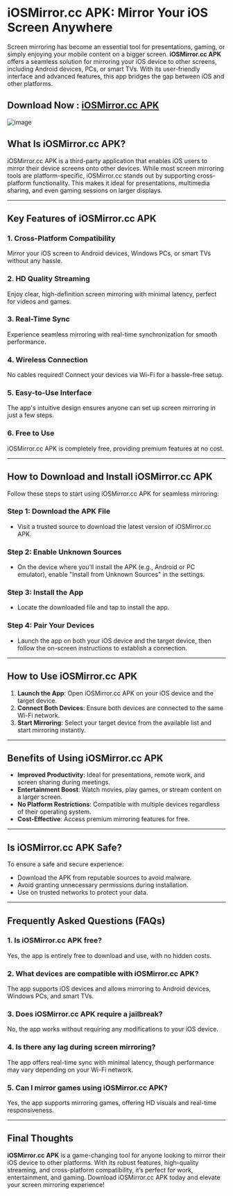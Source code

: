 # iOSMirror.cc APK: Mirror Your iOS Screen Anywhere  

Screen mirroring has become an essential tool for presentations, gaming, or simply enjoying your mobile content on a bigger screen. **iOSMirror.cc APK** offers a seamless solution for mirroring your iOS device to other screens, including Android devices, PCs, or smart TVs. With its user-friendly interface and advanced features, this app bridges the gap between iOS and other platforms.  

## Download Now : [iOSMirror.cc APK](https://apkfyp.com/iosmirrorcc.html)

![image](https://github.com/user-attachments/assets/98cb44b7-70db-4b03-8f9a-f9d5f4ba632a)

## What Is iOSMirror.cc APK?  

iOSMirror.cc APK is a third-party application that enables iOS users to mirror their device screens onto other devices. While most screen mirroring tools are platform-specific, iOSMirror.cc stands out by supporting cross-platform functionality. This makes it ideal for presentations, multimedia sharing, and even gaming sessions on larger displays.  

---

## Key Features of iOSMirror.cc APK  

### 1. **Cross-Platform Compatibility**  
Mirror your iOS screen to Android devices, Windows PCs, or smart TVs without any hassle.  

### 2. **HD Quality Streaming**  
Enjoy clear, high-definition screen mirroring with minimal latency, perfect for videos and games.  

### 3. **Real-Time Sync**  
Experience seamless mirroring with real-time synchronization for smooth performance.  

### 4. **Wireless Connection**  
No cables required! Connect your devices via Wi-Fi for a hassle-free setup.  

### 5. **Easy-to-Use Interface**  
The app's intuitive design ensures anyone can set up screen mirroring in just a few steps.  

### 6. **Free to Use**  
iOSMirror.cc APK is completely free, providing premium features at no cost.  

---

## How to Download and Install iOSMirror.cc APK  

Follow these steps to start using iOSMirror.cc APK for seamless mirroring:  

### Step 1: Download the APK File  
- Visit a trusted source to download the latest version of iOSMirror.cc APK.  

### Step 2: Enable Unknown Sources  
- On the device where you’ll install the APK (e.g., Android or PC emulator), enable "Install from Unknown Sources" in the settings.  

### Step 3: Install the App  
- Locate the downloaded file and tap to install the app.  

### Step 4: Pair Your Devices  
- Launch the app on both your iOS device and the target device, then follow the on-screen instructions to establish a connection.  

---

## How to Use iOSMirror.cc APK  

1. **Launch the App**: Open iOSMirror.cc APK on your iOS device and the target device.  
2. **Connect Both Devices**: Ensure both devices are connected to the same Wi-Fi network.  
3. **Start Mirroring**: Select your target device from the available list and start mirroring instantly.  

---

## Benefits of Using iOSMirror.cc APK  

- **Improved Productivity**: Ideal for presentations, remote work, and screen sharing during meetings.  
- **Entertainment Boost**: Watch movies, play games, or stream content on a larger screen.  
- **No Platform Restrictions**: Compatible with multiple devices regardless of their operating system.  
- **Cost-Effective**: Access premium mirroring features for free.  

---

## Is iOSMirror.cc APK Safe?  

To ensure a safe and secure experience:  

- Download the APK from reputable sources to avoid malware.  
- Avoid granting unnecessary permissions during installation.  
- Use on trusted networks to protect your data.  

---

## Frequently Asked Questions (FAQs)  

### 1. **Is iOSMirror.cc APK free?**  
Yes, the app is entirely free to download and use, with no hidden costs.  

### 2. **What devices are compatible with iOSMirror.cc APK?**  
The app supports iOS devices and allows mirroring to Android devices, Windows PCs, and smart TVs.  

### 3. **Does iOSMirror.cc APK require a jailbreak?**  
No, the app works without requiring any modifications to your iOS device.  

### 4. **Is there any lag during screen mirroring?**  
The app offers real-time sync with minimal latency, though performance may vary depending on your Wi-Fi network.  

### 5. **Can I mirror games using iOSMirror.cc APK?**  
Yes, the app supports mirroring games, offering HD visuals and real-time responsiveness.  

---

## Final Thoughts  

**iOSMirror.cc APK** is a game-changing tool for anyone looking to mirror their iOS device to other platforms. With its robust features, high-quality streaming, and cross-platform compatibility, it’s perfect for work, entertainment, and gaming. Download iOSMirror.cc APK today and elevate your screen mirroring experience!  
